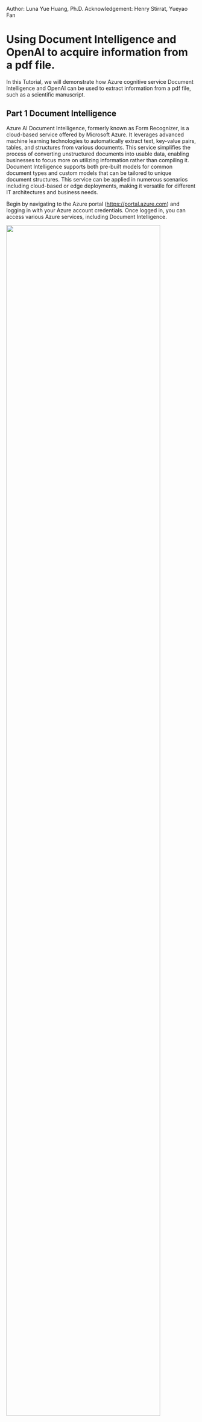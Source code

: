Author: Luna Yue Huang, Ph.D. Acknowledgement: Henry Stirrat, Yueyao Fan 

# Using Document Intelligence and OpenAI to acquire information from a pdf file. 
In this Tutorial, we will demonstrate how Azure cognitive service Document Intelligence and OpenAI can be used to extract information from a pdf file, such as a scientific manuscript.  

## Part 1 Document Intelligence 
Azure AI Document Intelligence, formerly known as Form Recognizer, is a cloud-based service offered by Microsoft Azure. It leverages advanced machine learning technologies to automatically extract text, key-value pairs, tables, and structures from various documents. This service simplifies the process of converting unstructured documents into usable data, enabling businesses to focus more on utilizing information rather than compiling it. Document Intelligence supports both pre-built models for common document types and custom models that can be tailored to unique document structures. This service can be applied in numerous scenarios including cloud-based or edge deployments, making it versatile for different IT architectures and business needs​​.

Begin by navigating to the Azure portal (https://portal.azure.com) and logging in with your Azure account credentials. Once logged in, you can access various Azure services, including Document Intelligence. 

<img src="./images/DocumentIntellegente_1.png" style="height: 90%; width: 90%;"/>

click ```Create```

Fill out the options as shown in the image below (note: the "Free F0" may not be available; if so, please choose the Standard S0 pricing tier)

 <img src="./images/DocumentIntellegente_2.png" style="height: 90%; width: 90%;"/>

Keep other options as default, and click ```create```

To use this service, you will need the endpoint and key of the resource you created; here is how to find it: Navigate to your resource group main page, and in the list of the resource you created, find the Document Intelligence service you just created; select it, and find the API and Key information in Resource Management/keys and Endpoint

<img src="./images/DocumentIntellegente_3.png" style="height: 90%; width: 90%;"/>

you can copy the key directly using the icon on the right. 

<img src="./images/DocumentIntellegente_4.png" style="height: 90%; width: 90%;"/>


## Part 2 OpenAI API introduction
The OpenAI API is a powerful tool that provides access to state-of-the-art artificial intelligence models developed by OpenAI. It allows developers to integrate cutting-edge AI capabilities into their applications with ease. Some key capabilities of the OpenAI API include:

1. Natural Language Understanding and Generation: The API can understand and generate human-like text, making it useful for tasks such as text completion, translation, summarization, and question answering.
2. Text Classification: It can classify text into predefined categories or labels, enabling applications to automatically categorize and organize large volumes of text data.
3. Image Recognition: With models like CLIP (Contrastive Language-Image Pre-training), the API can understand the content of images and provide textual descriptions or classify images into categories.
4. Customization and Fine-Tuning: Developers can fine-tune the pre-trained models provided by OpenAI to adapt them to specific tasks or domains, allowing for more tailored and accurate AI solutions.
5. Scalability and Performance: The API is designed to handle large-scale requests efficiently, making it suitable for applications with high throughput and demanding computational requirements.

##  Using OpenAI with Azure
OpenAI's powerful artificial intelligence capabilities are now available through Microsoft Azure. If you already have an Azure subscription, integrating OpenAI into your applications is straightforward. This introduction will guide you through the process of getting started with OpenAI on Azure.

### Step 2.1: Accessing OpenAI Resources on Azure

Begin by navigating to the Azure portal (https://portal.azure.com) and logging in with your Azure account credentials. Once logged in, you can access various Azure services, including OpenAI resources.

### Step 2.2:Create OpenAI Resource 

In the Azure portal, search for "OpenAI" in the service catalog to explore available OpenAI resources. You'll find services such as the OpenAI API, which provides access to AI models like GPT-3 and CLIP, as well as other related services.

 
In your resource group, click Create: <img src="./images/CreateAPI_1.png" style="height: 90%; width: 90%;"/>

Next in the marketplace, search for OpenAI and select Azure OpenAI 

<img src="./images/CreateAPI_2.png" style="height: 50%; width: 50%;"/>


<img src="./images/CreateAPI_3.png" style="height: 50%; width: 50%;"/>

Here, if you haven't already had access to Azure OpenAI, you will have this error message, which you should click the link to fill out a request access form. The next few steps are only applicable if you hit this error. 

<img src="./images/CreateAPI_4.png" style="height: 70%; width: 70%;"/>


<img src="./images/ReqestForm_1.png" style="height: 90%; width: 90%;"/>

In the form, you will need to fill out your subscription ID.

<img src="./images/ReqestForm_2.png" style="height: 70%; width: 70%;"/>

You will also be asked to fill out what kind of use cases you will leverage the OpenAI service for, and which models you will use (GPT4.0, GPT Turbo. Dall-E, or others). Some of these questions are very specific.
<img src="./images/ReqestForm_3.png" style="height: 90%; width: 90%;"/>

Once your request is approved, you will get an email from Cognitive Service of Azure to welcome you to the Azure OpenAI service. Now, you are ready to create the OpenAI resources.

Once your subscription has Azure OpenAI access,  when you click "create Azure OpenAI" in the marketplace, you will see the following:
<img src="./images/CreateAPI_5.png" style="height: 90%; width: 90%;"/>

Use your own UW NetID to name your Azure OpenAI resource, and choose the standard price tier, and keep all the other options in the Network, Tags as default option, and click create in the ```Review+Submit```.


If your resource is created successfully, you will see this page:
 <img src="./images/CreateAPI_6.png" style="height: 90%; width: 90%;"/>

### Step 2.3: Create Azure OpenAI Deployment 

To use OpenAI, you also need to select the ML model you want to use on the Azure OpenAI portal, in what is called a "Deployment". Azure OpenAI Deployment is a service offered by Microsoft Azure that facilitates the integration and deployment of OpenAI models within Azure's cloud infrastructure. This service enables developers to easily deploy, scale, and manage OpenAI models for various applications such as natural language processing, image recognition, and more.

Go to Azure OpenAI Studio (https://oai.azure.com/portal). The first time you log in, you will be asked to log in with your UW microsoft account and choose the subscription of this class and the OpenAI resource you just created. Navigate to ```Deployments``` in the left bar and click ```Create new deployment```.

 <img src="./images/CreateDepolyment_1.png" style="height: 70%; width: 70%;"/>

Remember the name of the Azure OpenAI deployment, which will be used when accessing the resource. 

Now, you have all your need to try out the Document Intelligence and Azure Open AI! Clone the https://github.com/lunayuehuang/OpenAI repository, or simply download the Jupyter notebook for the demonstration here: https://github.com/lunayuehuang/OpenAI/blob/main/PdfExtractionTutorial_Demo.ipynb
and the 2 pdf files that you will use for this demo here: https://github.com/lunayuehuang/OpenAI/blob/main/PapersToAnalyze/15.pdf and https://github.com/lunayuehuang/OpenAI/blob/main/UnridableBicycle.pdf. 
Put the python notebook in a directory, with the pdf files in a subdirectory called "PapersToAnalyze". Create a new python environment for this tutorial and open the PdfExtractionTutorial_Demo.ipynb notebook. Modify the PdfExtractionTutorial_Demo.ipynb with the information of the resources you created, and try this demo which will give you relevance ranking of the 2 pdf files to the topic you are interested in.  

Now, go ahead and try changing the prompt, so that you can use this notebook to get information from a research publication that you are familiar with, and design a test to analyze if you can use OpenAI to get the information you are interested in from a publication, and write a short report to analyze the results. 



